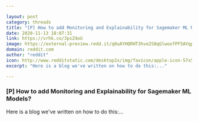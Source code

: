```yaml
---

layout: post
category: threads
title: "[P] How to add Monitoring and Explainability for Sagemaker ML Models?"
date: 2020-11-13 18:07:31
link: https://vrhk.co/3psZ4oU
image: https://external-preview.redd.it/q0uAYHQRHT3hve2S8qGlwoofPF5AYqpEJR4nH9BiWu0.jpg?width=1014&height=468&auto=webp&crop=1014:468,smart&s=81ecad43cd59457e5d71bf8e5efee7e1b958e1d5
domain: reddit.com
author: "reddit"
icon: http://www.redditstatic.com/desktop2x/img/favicon/apple-icon-57x57.png
excerpt: "Here is a blog we've written on how to do this:..."

---
```


### [P] How to add Monitoring and Explainability for Sagemaker ML Models?

Here is a blog we've written on how to do this:...